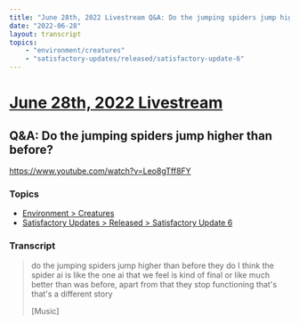 ```yaml
---
title: "June 28th, 2022 Livestream Q&A: Do the jumping spiders jump higher than before?"
date: "2022-06-28"
layout: transcript
topics:
    - "environment/creatures"
    - "satisfactory-updates/released/satisfactory-update-6"
---
```

# [June 28th, 2022 Livestream](../2022-06-28.md)
## Q&A: Do the jumping spiders jump higher than before?
https://www.youtube.com/watch?v=Leo8gTff8FY

### Topics
* [Environment > Creatures](../topics/environment/creatures.md)
* [Satisfactory Updates > Released > Satisfactory Update 6](../topics/satisfactory-updates/released/satisfactory-update-6.md)

### Transcript

> do the jumping spiders jump higher than before they do I think the spider ai is like the one ai that we feel is kind of final or like much better than was before, apart from that they stop functioning that's that's a different story
>
> [Music]
